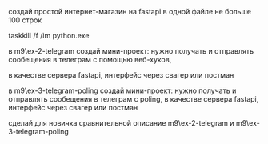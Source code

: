 создай простой интернет-магазин на fastapi в одной файле не больше 100 строк

taskkill /f /im python.exe


в m9\ex-2-telegram создай мини-проект: нужно получать и отправлять сообещения в телеграм с помощью веб-хуков,

в качестве сервера fastapi, интерфейс через свагер или постман


в m9\ex-3-telegram-poling создай мини-проект: нужно получать и отправлять сообещения в телеграм с poling,
в качестве сервера fastapi, интерфейс через свагер или постман

сделай для новичка сравнительной описание m9\ex-2-telegram и m9\ex-3-telegram-poling 